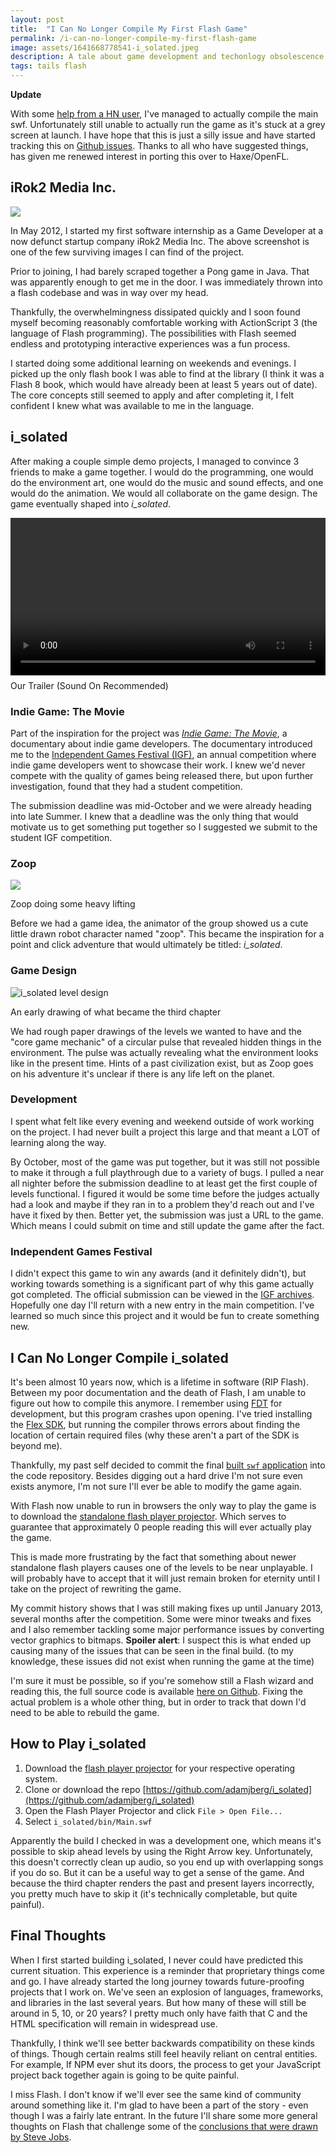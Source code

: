 ```yaml
---
layout: post
title:  "I Can No Longer Compile My First Flash Game"
permalink: /i-can-no-longer-compile-my-first-flash-game
image: assets/1641668778541-i_solated.jpeg
description: A tale about game development and techonlogy obsolescence
tags: tails flash
---
```


**Update**

With some [help from a HN user](https://news.ycombinator.com/item?id=30583307), I've managed to actually compile the main swf.  Unfortunately still unable to actually run the game as it's stuck at a grey screen at launch.  I have hope that this is just a silly issue and have started tracking this on [Github issues](https://github.com/adamjberg/i_solated/issues/4).  Thanks to all who have suggested things, has given me renewed interest in porting this over to Haxe/OpenFL.

## iRok2 Media Inc.

![](/assets/1641670725920-irok2.jpeg)

In May 2012, I started my first software internship as a Game Developer at a now defunct startup company iRok2 Media Inc. The above screenshot is one of the few surviving images I can find of the project.

Prior to joining, I had barely scraped together a Pong game in Java.  That was apparently enough to get me in the door. I was immediately thrown into a flash codebase and was in way over my head.

Thankfully, the overwhelmingness dissipated quickly and I soon found myself becoming reasonably comfortable working with ActionScript 3 (the language of Flash programming). The possibilities with Flash seemed endless and prototyping interactive experiences was a fun process.

I started doing some additional learning on weekends and evenings. I picked up the only flash book I was able to find at the library (I think it was a Flash 8 book, which would have already been at least 5 years out of date).  The core concepts still seemed to apply and after completing it, I felt confident I knew what was available to me in the language.

## i_solated

After making a couple simple demo projects, I managed to convince 3 friends to make a game together. I would do the programming, one would do the environment art, one would do the music and sound effects, and one would do the animation.  We would all collaborate on the game design.  The game eventually shaped into *i_solated*.

<video width="100%" controls style="margin-bottom: 8px">
    <source src="/assets/i_solated.mp4" type="video/mp4"></source>
</video>


<figcaption>Our Trailer (Sound On Recommended)</figcaption>

### Indie Game: The Movie

Part of the inspiration for the project was [*Indie Game: The Movie*](https://en.wikipedia.org/wiki/Indie_Game:_The_Movie#:~:text=The%20film%20is%20about%20the,on%20the%20success%20of%20Braid.), a documentary about indie game developers.  The documentary introduced me to the [Independent Games Festival (IGF)](https://igf.com/), an annual competition where indie game developers went to showcase their work. I knew we'd never compete with the quality of games being released there, but upon further investigation, found that they had a student competition. 

The submission deadline was mid-October and we were already heading into late Summer. I knew that a deadline was the only thing that would motivate us to get something put together so I suggested we submit to the student IGF competition.

### Zoop

![](/assets/1641668778541-i_solated.jpeg)
<figcaption>Zoop doing some heavy lifting</figcaption>

Before we had a game idea, the animator of the group showed us a cute little drawn robot character named "zoop".  This became the inspiration for a point and click adventure that would ultimately be titled: *i_solated*.

### Game Design

![i_solated level design](/assets/isolated_level_design.jpeg)
<figcaption>An early drawing of what became the third chapter</figcaption>

We had rough paper drawings of the levels we wanted to have and the "core game mechanic" of a circular pulse that revealed hidden things in the environment. The pulse was actually revealing what the environment looks like in the present time.  Hints of a past civilization exist, but as Zoop goes on his adventure it's unclear if there is any life left on the planet.

### Development

I spent what felt like every evening and weekend outside of work working on the project.  I had never built a project this large and that meant a LOT of learning along the way.

By October, most of the game was put together, but it was still not possible to make it through a full playthrough due to a variety of bugs.  I pulled a near all nighter before the submission deadline to at least get the first couple of levels functional.  I figured it would be some time before the judges actually had a look and maybe if they ran in to a problem they'd reach out and I've have it fixed by then.  Better yet, the submission was just a URL to the game.  Which means I could submit on time and still update the game after the fact.

### Independent Games Festival

I didn't expect this game to win any awards (and it definitely didn't), but working towards something is a significant part of why this game actually got completed.  The official submission can be viewed in the [IGF archives](https://igf.com/isolated).  Hopefully one day I'll return with a new entry in the main competition.  I've learned so much since this project and it would be fun to create something new.

## I Can No Longer Compile i_solated

It's been almost 10 years now, which is a lifetime in software (RIP Flash).  Between my poor documentation and the death of Flash, I am unable to figure out how to compile this anymore. I remember using [FDT](https://fdt.powerflasher.com/) for development, but this program crashes upon opening. I've tried installing the [Flex SDK](https://flex.apache.org/), but running the compiler throws errors about finding the location of certain required files (why these aren't a part of the SDK is beyond me).

Thankfully, my past self decided to commit the final [built `swf` application](https://github.com/adamjberg/i_solated/blob/master/bin/Main.swf) into the code repository. Besides digging out a hard drive I'm not sure even exists anymore, I'm not sure I'll ever be able to modify the game again.

With Flash now unable to run in browsers the only way to play the game is to download the [standalone flash player projector](https://www.adobe.com/support/flashplayer/debug_downloads.html).  Which serves to guarantee that approximately 0 people reading this will ever actually play the game.

This is made more frustrating by the fact that something about newer standalone flash players causes one of the levels to be near unplayable.  I will probably have to accept that it will just remain broken for eternity until I take on the project of rewriting the game.

My commit history shows that I was still making fixes up until January 2013, several months after the competition.  Some were minor tweaks and fixes and I also remember tackling some major performance issues by converting vector graphics to bitmaps.  **Spoiler alert**: I suspect this is what ended up causing many of the issues that can be seen in the final build.  (to my knowledge, these issues did not exist when running the game at the time)

I'm sure it must be possible, so if you're somehow still a Flash wizard and reading this, the full source code is available [here on Github](https://github.com/adamjberg/i_solated).  Fixing the actual problem is a whole other thing, but in order to track that down I'd need to be able to rebuild the game.

## How to Play i_solated

1. Download the [flash player projector](https://www.adobe.com/support/flashplayer/debug_downloads.html) for your respective operating system.
1. Clone or download the repo [https://github.com/adamjberg/i_solated](https://github.com/adamjberg/i_solated)
1. Open the Flash Player Projector and click `File > Open File...`
1. Select `i_solated/bin/Main.swf`

Apparently the build I checked in was a development one, which means it's possible to skip ahead levels by using the Right Arrow key.  Unfortunately, this doesn't correctly clean up audio, so you end up with overlapping songs if you do so.  But it can be a useful way to get a sense of the game.  And because the third chapter renders the past and present layers incorrectly, you pretty much have to skip it (it's technically completable, but quite painful).

## Final Thoughts

When I first started building i_solated, I never could have predicted this current situation. This experience is a reminder that proprietary things come and go.  I have already started the long journey towards future-proofing projects that I work on.  We've seen an explosion of languages, frameworks, and libraries in the last several years.  But how many of these will still be around in 5, 10, or 20 years?  I pretty much only have faith that C and the HTML specification will remain in widespread use.  

Thankfully, I think we'll see better backwards compatibility on these kinds of things.  Though certain realms still feel heavily reliant on central entities.  For example, If NPM ever shut its doors, the process to get your JavaScript project back together again is going to be quite painful.

I miss Flash.  I don't know if we'll ever see the same kind of community around something like it.  I'm glad to have been a part of the story - even though I was a fairly late entrant.  In the future I'll share some more general thoughts on Flash that challenge some of the [conclusions that were drawn by Steve Jobs](https://newslang.ch/wordpress/wp-content/uploads/2020/06/Thoughts-on-Flash.pdf).